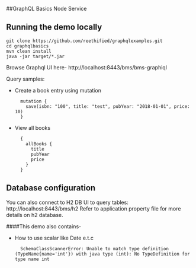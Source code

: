 ##GraphQL Basics Node Service

Running the demo locally
---

    git clone https://github.com/reethified/graphqlexamples.git
    cd graphqlbasics
    mvn clean install
    java -jar target/*.jar
    
Browse Graphql UI here- http://localhost:8443/bms/bms-graphiql

Query samples:

- Create a book entry using mutation

        mutation {
          save(isbn: "100", title: "test", pubYear: "2018-01-01", price: 10)
        }
    
- View all books 

        {
          allBooks {
            title
            pubYear
            price
          }
        }


Database configuration
-------

You can also connect to H2 DB UI to query tables:  http://localhost:8443/bms/h2
Refer to application property file for more details on h2 database.

####This demo also contains-
- How to use scalar like Date e.t.c

        SchemaClassScannerError: Unable to match type definition (TypeName{name='int'}) with java type (int): No TypeDefinition for type name int


